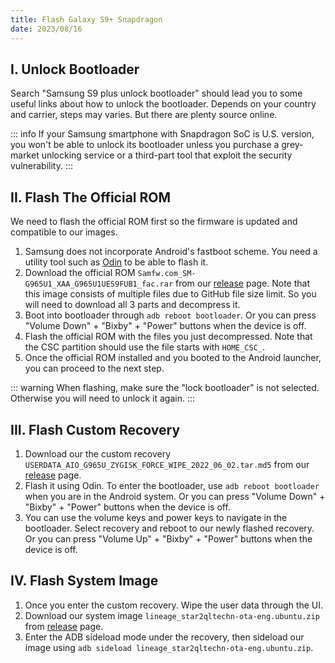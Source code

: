 ```yaml
---
title: Flash Galaxy S9+ Snapdragon
date: 2023/08/16
---
```


## I. Unlock Bootloader
Search "Samsung S9 plus unlock bootloader" should lead you to some useful links about how to unlock the bootloader. Depends on your country and carrier, steps may varies. But there are plenty source online.

::: info
If your Samsung smartphone with Snapdragon SoC is U.S. version, you won't be able to unlock its bootloader unless you purchase a grey-market unlocking service or a third-part tool that exploit the security vulnerability.
:::

## II. Flash The Official ROM
We need to flash the official ROM first so the firmware is updated and compatible to our images.

1. Samsung does not incorporate Android's fastboot scheme. You need a utility tool such as [Odin](https://samsungodin.com/) to be able to flash it.
2. Download the official ROM `Samfw.com_SM-G965U1_XAA_G965U1UES9FUB1_fac.rar` from our [release](https://github.com/PowerPhone/PowerPhone/releases/tag/release) page. Note that this image consists of multiple files due to GitHub file size limit. So you will need to download all 3 parts and decompress it.
3. Boot into bootloader through `adb reboot bootloader`. Or you can press "Volume Down" + "Bixby" + "Power" buttons when the device is off. 
4. Flash the official ROM with the files you just decompressed. Note that the CSC partition should use the file starts with `HOME_CSC_`.
5. Once the official ROM installed and you booted to the Android launcher, you can proceed to the next step.

::: warning
When flashing, make sure the "lock bootloader" is not selected. Otherwise you will need to unlock it again.
:::

## III. Flash Custom Recovery

1. Download our the custom recovery `USERDATA_AIO_G965U_ZYGISK_FORCE_WIPE_2022_06_02.tar.md5` from our [release](https://github.com/PowerPhone/PowerPhone/releases/tag/release) page. 
2. Flash it using Odin. To enter the bootloader, use `adb reboot bootloader` when you are in the Android system. Or you can press "Volume Down" + "Bixby" + "Power" buttons when the device is off. 
3. You can use the volume keys and power keys to navigate in the bootloader. Select recovery and reboot to our newly flashed recovery. Or you can press "Volume Up" + "Bixby" + "Power" buttons when the device is off.
## IV. Flash System Image
1. Once you enter the custom recovery. Wipe the user data through the UI.
2. Download our system image `lineage_star2qltechn-ota-eng.ubuntu.zip` from [release](https://github.com/PowerPhone/PowerPhone/releases/tag/release) page.
3. Enter the ADB sideload mode under the recovery, then sideload our image using `adb sideload lineage_star2qltechn-ota-eng.ubuntu.zip`.



